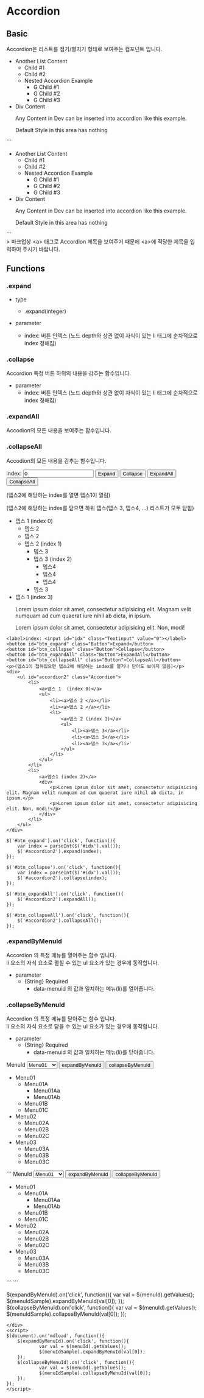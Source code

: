 # Accordion

## Basic

Accordion은 리스트를 접기/펼치기 형태로 보여주는 컴포넌트 입니다.

<div class="eg">
<div class="egview">
<div>
	<ul id="accordion1" class="Accordion">
	    <li>
	    	<a>Another List Content</a>
        	<ul>
            	<li><a>Child #1</a></li>
            	<li><a>Child #2</a></li>
				<li>
					<a>Nested Accordion Example</a>
					<ul>
	        	    	<li><a>G Child #1</a></li>
	        	    	<li><a>G Child #2</a></li>
						<li><a>G Child #3</a></li>            
					</ul>
				</li>            
			</ul>
		</li>
		<li>
	    	<a>Div Content</a>
        	<div>
        		<p>Any Content in Dev can be inserted into accordion like this example.</p>
        		<p>Default Style in this area has nothing</p>
        	</div>
		</li>
	</ul>
</div></div>
```
<div>
	<ul class="Accordion">
	    <li>
	    	<a>Another List Content</a>
        	<ul>
            	<li><a>Child #1</a></li>
            	<li><a>Child #2</a></li>
				<li>
					<a>Nested Accordion Example</a>
					<ul>
	        	    	<li><a>G Child #1</a></li>
	        	    	<li><a>G Child #2</a></li>
						<li><a>G Child #3</a></li>            
					</ul>
				</li>            
			</ul>
		</li>
		<li>
	    	<a>Div Content</a>
        	<div>
        		<p>Any Content in Dev can be inserted into accordion like this example.</p>
        		<p>Default Style in this area has nothing</p>
        	</div>
		</li>
	</ul>
</div>
```
</div>
> 마크업상 &lt;a&gt; 태그로 Accordion 제목을 보여주기 때문에 &lt;a&gt;에 적당한 제목을 입력하여 주시기 바랍니다.

## Functions

### .expand

- type
	- .expand(integer)


- parameter
	- index: 버튼 인덱스 (노드 depth와 상관 없이 자식이 있는 li 태그에 순차적으로 index 정해짐)

### .collapse

Accordion 특정 버튼 하위의 내용을 감추는 함수입니다.

- parameter
	- index: 버튼 인덱스 (노드 depth와 상관 없이 자식이 있는 li 태그에 순차적으로 index 정해짐)

### .expandAll

Accodion의 모든 내용을 보여주는 함수입니다.

### .collapseAll

Accodion의 모든 내용을 감추는 함수입니다.

<div class="eg">
<div class="egview">
<label>index: <input id="idx" class="Textinput" value="0"></label>
<button id="btn_expand" class="Button">Expand</button>
<button id="btn_collapse" class="Button">Collapse</button>
<button id="btn_expandAll" class="Button">ExpandAll</button>
<button id="btn_collapseAll" class="Button">CollapseAll</button>
<p>(뎁스2에 해당하는 index를 열면 뎁스1이 열림)</p>
<p>(뎁스2에 해당하는 index를 닫으면 하위 뎁스(뎁스 3, 뎁스4, ...) 리스트가 모두 닫힘)</p>
<div>
	<ul id="accordion2" class="Accordion">
	    <li>
	    	<a>뎁스 1 (index 0)</a>
        	<ul>
            	<li><a>뎁스 2 </a></li>
            	<li><a>뎁스 2 </a></li>
							<li>
								<a>뎁스 2 (index 1)</a>
								<ul>
	        	    	<li><a>뎁스 3</a></li>
	        	    	<li><a>뎁스 3 (index 2)</a>
										<ul>
											<li><a>뎁스4</a></li>
											<li><a>뎁스4</a></li>
											<li><a>뎁스4</a></li>
										</ul>
									</li>
						<li><a>뎁스 3</a></li>            
					</ul>
				</li>            
			</ul>
		</li>
		<li>
	    	<a>뎁스  1 (index 3)</a>
        	<div>
        		<p>Lorem ipsum dolor sit amet, consectetur adipisicing elit. Magnam velit numquam ad cum quaerat iure nihil ab dicta, in ipsum.</p>
        		<p>Lorem ipsum dolor sit amet, consectetur adipisicing elit. Non, modi!</p>
        	</div>
		</li>
	</ul>
</div></div>

```
<label>index: <input id="idx" class="Textinput" value="0"></label>
<button id="btn_expand" class="Button">Expand</button>
<button id="btn_collapse" class="Button">Collapse</button>
<button id="btn_expandAll" class="Button">ExpandAll</button>
<button id="btn_collapseAll" class="Button">CollapseAll</button>
<p>(뎁스1이 접혀있으면 뎁스2에 해당하는 index를 열거나 닫아도 보이지 않음)</p>
<div>
	<ul id="accordion2" class="Accordion">
	    <li>
	    	<a>뎁스 1  (index 0)</a>
        	<ul>
            	<li><a>뎁스 2 </a></li>
            	<li><a>뎁스 2 </a></li>
				<li>
					<a>뎁스 2 (index 1)</a>
					<ul>
	        	    	<li><a>뎁스 3</a></li>
	        	    	<li><a>뎁스 3</a></li>
						<li><a>뎁스 3</a></li>            
					</ul>
				</li>            
			</ul>
		</li>
		<li>
	    	<a>뎁스1 (index 2)</a>
        	<div>
        		<p>Lorem ipsum dolor sit amet, consectetur adipisicing elit. Magnam velit numquam ad cum quaerat iure nihil ab dicta, in ipsum.</p>
        		<p>Lorem ipsum dolor sit amet, consectetur adipisicing elit. Non, modi!</p>
        	</div>
		</li>
	</ul>
</div>
```
```
$('#btn_expand').on('click', function(){
    var index = parseInt($('#idx').val());
	$('#accordion2').expand(index);
});

$('#btn_collapse').on('click', function(){
    var index = parseInt($('#idx').val());
	$('#accordion2').collapse(index);
});

$('#btn_expandAll').on('click', function(){
	$('#accordion2').expandAll();
});

$('#btn_collapseAll').on('click', function(){
	$('#accordion2').collapseAll();
});
```
</div>

<script>
$('#btn_expand').on('click', function(){
    var index = parseInt($('#idx').val());
	$('#accordion2').expand(index);
});

$('#btn_collapse').on('click', function(){
    var index = parseInt($('#idx').val());
	$('#accordion2').collapse(index);
});

$('#btn_expandAll').on('click', function(){
	$('#accordion2').expandAll();
});

$('#btn_collapseAll').on('click', function(){
	$('#accordion2').collapseAll();
});
</script>

### .expandByMenuId

Accordion 의 특정 메뉴를 열어주는 함수 입니다.  
li 요소의 자식 요소로 펼칠 수 있는 ul 요소가 있는 경우에 동작합니다.  

- parameter
	- {String} Required  
		- data-menuid 의 값과 일치하는 메뉴(li)를 열어줍니다.

### .collapseByMenuId

Accordion 의 특정 메뉴를 닫아주는 함수 입니다.  
li 요소의 자식 요소로 닫을 수 있는 ul 요소가 있는 경우에 동작합니다.  

- parameter
	- {String} Required  
		- data-menuid 의 값과 일치하는 메뉴(li)를 닫아줍니다.

<div class="eg">
<div class="egview">
	<label for="menuId">MenuId</label>
	<select class="Select" id="menuId">
		<option value="Menu01">Menu01</option>
		<option value="Menu01A">Menu01A</option>
		<option value="Menu02">Menu02</option>
		<option value="Menu03">Menu03</option>
	</select>
	<button class="Button" id="expandByMenuId">expandByMenuId</button>
	<button class="Button" id="collapseByMenuId">collapseByMenuId</button>
	<p></p>
	<ul id="menuIdSample" class="Accordion">
		<li data-menuid="Menu01">
			<a>Menu01</a>
			<ul>
				<li data-menuid="Menu01A">
					<a>Menu01A</a>
					<ul>
						<li data-menuid="Menu01Aa"><a>Menu01Aa</a></li>
						<li data-menuid="Menu01Ab"><a>Menu01Ab</a></li>
					</ul>
				</li>
				<li data-menuid="Menu01B"><a>Menu01B</a></li>
				<li data-menuid="Menu01C"><a>Menu01C</a></li>
			</ul>
		</li>
		<li data-menuid="Menu02">
			<a>Menu02</a>
			<ul>
				<li data-menuid="Menu02A"><a>Menu02A</a></li>
				<li data-menuid="Menu02B"><a>Menu02B</a></li>
				<li data-menuid="Menu02C"><a>Menu02C</a></li>
			</ul>
		</li>
		<li data-menuid="Menu03">
			<a>Menu03</a>
			<ul>
				<li data-menuid="Menu03A"><a>Menu03A</a></li>
				<li data-menuid="Menu03B"><a>Menu03B</a></li>
				<li data-menuid="Menu03C"><a>Menu03C</a></li>
			</ul>
		</li>
	</ul>
</div>
```
<label for="menuId">MenuId</label>
<select class="Select" id="menuId">
	<option value="Menu01">Menu01</option>
	<option value="Menu01A">Menu01A</option>
	<option value="Menu02">Menu02</option>
	<option value="Menu03">Menu03</option>
</select>
<button class="Button" id="expandByMenuId">expandByMenuId</button>
<button class="Button" id="collapseByMenuId">collapseByMenuId</button>
<p></p>
<ul id="menuIdSample" class="Accordion">
	<li data-menuid="Menu01">
		<a>Menu01</a>
		<ul>
			<li data-menuid="Menu01A">
				<a>Menu01A</a>
				<ul>
					<li data-menuid="Menu01Aa"><a>Menu01Aa</a></li>
					<li data-menuid="Menu01Ab"><a>Menu01Ab</a></li>
				</ul>
			</li>
			<li data-menuid="Menu01B"><a>Menu01B</a></li>
			<li data-menuid="Menu01C"><a>Menu01C</a></li>
		</ul>
	</li>
	<li data-menuid="Menu02">
		<a>Menu02</a>
		<ul>
			<li data-menuid="Menu02A"><a>Menu02A</a></li>
			<li data-menuid="Menu02B"><a>Menu02B</a></li>
			<li data-menuid="Menu02C"><a>Menu02C</a></li>
		</ul>
	</li>
	<li data-menuid="Menu03">
		<a>Menu03</a>
		<ul>
			<li data-menuid="Menu03A"><a>Menu03A</a></li>
			<li data-menuid="Menu03B"><a>Menu03B</a></li>
			<li data-menuid="Menu03C"><a>Menu03C</a></li>
		</ul>
	</li>
</ul>
```
```

$(expandByMenuId).on('click', function(){
	var val = $(menuId).getValues();
	$(menuIdSample).expandByMenuId(val[0]);
});
$(collapseByMenuId).on('click', function(){
	var val = $(menuId).getValues();
	$(menuIdSample).collapseByMenuId(val[0]);
});

```
</div>
<script>
$(document).on('mdload', function(){
	$(expandByMenuId).on('click', function(){
			var val = $(menuId).getValues();
			$(menuIdSample).expandByMenuId(val[0]);
	});
	$(collapseByMenuId).on('click', function(){
			var val = $(menuId).getValues();
			$(menuIdSample).collapseByMenuId(val[0]);
	});
});
</script>
